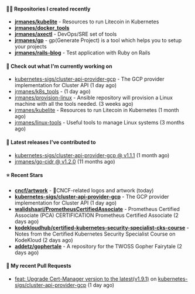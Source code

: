 

#### 👨‍💻 Repositories I created recently
- **[jrmanes/kubelite](https://github.com/jrmanes/kubelite)** - Resources to run Litecoin in Kubernetes
- **[jrmanes/docker_tools](https://github.com/jrmanes/docker_tools)**
- **[jrmanes/axectl](https://github.com/jrmanes/axectl)** - DevOps/SRE set of tools
- **[jrmanes/gp](https://github.com/jrmanes/gp)** - gp(Generate Project) is a tool which helps you to setup your projects 
- **[jrmanes/rails-blog](https://github.com/jrmanes/rails-blog)** - Test application with Ruby on Rails


#### 👷 Check out what I'm currently working on


- [kubernetes-sigs/cluster-api-provider-gcp](https://github.com/kubernetes-sigs/cluster-api-provider-gcp) - The GCP provider implementation for Cluster API (1 day ago)
- [jrmanes/k8s_tools](https://github.com/jrmanes/k8s_tools) -  (1 day ago)
- [jrmanes/provision-linux](https://github.com/jrmanes/provision-linux) - Ansible repository will provision a Linux machine with all the tools needed. (3 weeks ago)
- [jrmanes/kubelite](https://github.com/jrmanes/kubelite) - Resources to run Litecoin in Kubernetes (1 month ago)
- [jrmanes/linux-tools](https://github.com/jrmanes/linux-tools) - Useful tools to manage Linux systems (3 months ago)

#### 🚀 Latest releases I've contributed to


- [kubernetes-sigs/cluster-api-provider-gcp @ v1.1.1](https://github.com/kubernetes-sigs/cluster-api-provider-gcp/releases/tag/v1.1.1) (1 month ago)
- [jrmanes/go-cidr @ v1.2.0](https://github.com/jrmanes/go-cidr/releases/tag/v1.2.0) (11 months ago)

#### ⭐ Recent Stars


- **[cncf/artwork](https://github.com/cncf/artwork)** - 🎨CNCF-related logos and artwork (today)
- **[kubernetes-sigs/cluster-api-provider-gcp](https://github.com/kubernetes-sigs/cluster-api-provider-gcp)** - The GCP provider implementation for Cluster API (1 day ago)
- **[walidshaari/PrometheusCertifiedAssociate](https://github.com/walidshaari/PrometheusCertifiedAssociate)** - Prometheus Certified Associate (PCA) CERTIFICATION Prometheus Certified Associate (2 days ago)
- **[kodekloudhub/certified-kubernetes-security-specialist-cks-course](https://github.com/kodekloudhub/certified-kubernetes-security-specialist-cks-course)** - Notes from the Certified Kubernetes Security Specialist Course on KodeKloud (2 days ago)
- **[addetz/gophertale](https://github.com/addetz/gophertale)** - A repository for the TWOSS Gopher Fairytale  (2 days ago)

#### 🔨 My recent Pull Requests


- [feat: Upgrade Cert-Manager version to the latest(v1.9.1)](https://github.com/kubernetes-sigs/cluster-api-provider-gcp/pull/699) on [kubernetes-sigs/cluster-api-provider-gcp](https://github.com/kubernetes-sigs/cluster-api-provider-gcp) (1 day ago)
